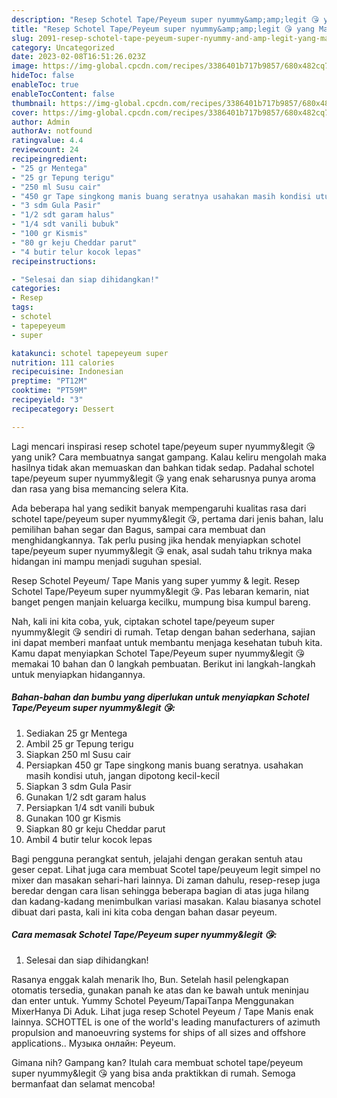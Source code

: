 ```yaml
---
description: "Resep Schotel Tape/Peyeum super nyummy&amp;amp;legit 😘 yang Mantap"
title: "Resep Schotel Tape/Peyeum super nyummy&amp;amp;legit 😘 yang Mantap"
slug: 2091-resep-schotel-tape-peyeum-super-nyummy-and-amp-legit-yang-mantap
category: Uncategorized
date: 2023-02-08T16:51:26.023Z
image: https://img-global.cpcdn.com/recipes/3386401b717b9857/680x482cq70/schotel-tapepeyeum-super-nyummylegit-foto-resep-utama.jpg
hideToc: false
enableToc: true
enableTocContent: false
thumbnail: https://img-global.cpcdn.com/recipes/3386401b717b9857/680x482cq70/schotel-tapepeyeum-super-nyummylegit-foto-resep-utama.jpg
cover: https://img-global.cpcdn.com/recipes/3386401b717b9857/680x482cq70/schotel-tapepeyeum-super-nyummylegit-foto-resep-utama.jpg
author: Admin
authorAv: notfound
ratingvalue: 4.4
reviewcount: 24
recipeingredient:
- "25 gr Mentega"
- "25 gr Tepung terigu"
- "250 ml Susu cair"
- "450 gr Tape singkong manis buang seratnya usahakan masih kondisi utuh jangan dipotong kecilkecil"
- "3 sdm Gula Pasir"
- "1/2 sdt garam halus"
- "1/4 sdt vanili bubuk"
- "100 gr Kismis"
- "80 gr keju Cheddar parut"
- "4 butir telur kocok lepas"
recipeinstructions:

- "Selesai dan siap dihidangkan!"
categories:
- Resep
tags:
- schotel
- tapepeyeum
- super

katakunci: schotel tapepeyeum super 
nutrition: 111 calories
recipecuisine: Indonesian
preptime: "PT12M"
cooktime: "PT59M"
recipeyield: "3"
recipecategory: Dessert

---
```





Lagi mencari inspirasi resep schotel tape/peyeum super nyummy&amp;legit 😘 yang unik? Cara membuatnya sangat gampang. Kalau keliru mengolah maka hasilnya tidak akan memuaskan dan bahkan tidak sedap. Padahal schotel tape/peyeum super nyummy&amp;legit 😘 yang enak seharusnya punya aroma dan rasa yang bisa memancing selera Kita.





Ada beberapa hal yang sedikit banyak mempengaruhi kualitas rasa dari schotel tape/peyeum super nyummy&amp;legit 😘, pertama dari jenis bahan, lalu pemilihan bahan segar dan Bagus, sampai cara membuat dan menghidangkannya. Tak perlu pusing jika hendak menyiapkan schotel tape/peyeum super nyummy&amp;legit 😘 enak,      asal sudah tahu triknya maka hidangan ini mampu menjadi suguhan spesial.














Resep Schotel Peyeum/ Tape Manis yang super yummy &amp; legit. Resep Schotel Tape/Peyeum super nyummy&amp;legit 😘. Pas lebaran kemarin, niat banget pengen manjain keluarga kecilku, mumpung bisa kumpul bareng.






Nah, kali ini kita coba, yuk, ciptakan schotel tape/peyeum super nyummy&amp;legit 😘 sendiri di rumah. Tetap dengan bahan sederhana, sajian ini dapat memberi manfaat untuk membantu menjaga kesehatan tubuh kita. Kamu dapat menyiapkan Schotel Tape/Peyeum super nyummy&amp;legit 😘 memakai 10 bahan dan 0 langkah pembuatan. Berikut ini langkah-langkah untuk menyiapkan hidangannya.

<!--inarticleads1-->

##### Bahan-bahan dan bumbu yang diperlukan untuk menyiapkan Schotel Tape/Peyeum super nyummy&amp;legit 😘:

1. Sediakan 25 gr Mentega
1. Ambil 25 gr Tepung terigu
1. Siapkan 250 ml Susu cair
1. Persiapkan 450 gr Tape singkong manis buang seratnya. usahakan masih kondisi utuh, jangan dipotong kecil-kecil
1. Siapkan 3 sdm Gula Pasir
1. Gunakan 1/2 sdt garam halus
1. Persiapkan 1/4 sdt vanili bubuk
1. Gunakan 100 gr Kismis
1. Siapkan 80 gr keju Cheddar parut
1. Ambil 4 butir telur kocok lepas


Bagi pengguna perangkat sentuh, jelajahi dengan gerakan sentuh atau geser cepat. Lihat juga cara membuat Scotel tape/peuyeum legit simpel no mixer dan masakan sehari-hari lainnya. Di zaman dahulu, resep-resep juga beredar dengan cara lisan sehingga beberapa bagian di atas juga hilang dan kadang-kadang menimbulkan variasi masakan. Kalau biasanya schotel dibuat dari pasta, kali ini kita coba dengan bahan dasar peyeum. 

<!--inarticleads2-->

##### Cara memasak Schotel Tape/Peyeum super nyummy&amp;legit 😘:


1. Selesai dan siap dihidangkan!

Rasanya enggak kalah menarik lho, Bun. Setelah hasil pelengkapan otomatis tersedia, gunakan panah ke atas dan ke bawah untuk meninjau dan enter untuk. Yummy Schotel Peyeum/TapaiTanpa Menggunakan MixerHanya Di Aduk. Lihat juga resep Schotel Peyeum / Tape Manis enak lainnya. SCHOTTEL is one of the world&#39;s leading manufacturers of azimuth propulsion and manoeuvring systems for ships of all sizes and offshore applications.. Музыка онлайн: Peyeum. 

Gimana nih? Gampang kan? Itulah cara membuat schotel tape/peyeum super nyummy&amp;legit 😘 yang bisa anda praktikkan di rumah. Semoga bermanfaat dan selamat mencoba!
